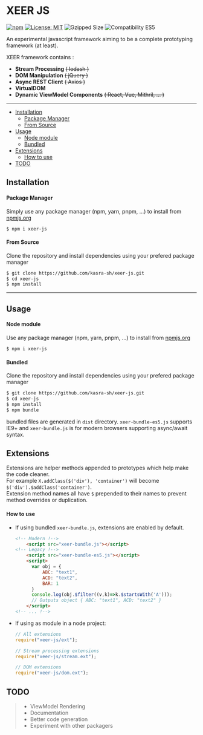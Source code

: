 # XEER JS

[![npm](https://img.shields.io/npm/v/xeer-js)](https://npmjs.org/xeer-js)
[![License: MIT](https://img.shields.io/badge/License-MIT-informational.svg)](https://opensource.org/licenses/MIT)
![Gzipped Size](https://img.shields.io/badge/Gzipped-15Kb-green)
![Compatibility ES5](https://img.shields.io/badge/Compatibility-ES5-informational)

An experimental javascript framework aiming to be a complete prototyping framework (at least).<br>

XEER framework contains :
- **Stream Processing** ~~( lodash )~~
- **DOM Manipulation** ~~( jQuery )~~
- **Async REST Client** ~~( Axios )~~
- **VirtualDOM**
- **Dynamic ViewModel Components** ~~( React, Vue, Mithril, ... )~~

---

- [Installation](#installation)
  - [Package Manager](#package-manager)
  - [From Source](#from-source)
- [Usage](#usage)
  - [Node module](#node-module)
  - [Bundled](#bundled)
- [Extensions](#extensions)
  - [How to use](#how-to-use)
- [TODO](#todo)

## Installation
#### Package Manager
Simply use any package manager (npm, yarn, pnpm, ...) to install from [npmjs.org](https://npmjs.org)
```shell script
$ npm i xeer-js
```
#### From Source
Clone the repository and install dependencies using your prefered package manager
```sh
$ git clone https://github.com/kasra-sh/xeer-js.git
$ cd xeer-js
$ npm install
```
---
## Usage
#### Node module
Use any package manager (npm, yarn, pnpm, ...) to install from [npmjs.org](https://npmjs.org)
```shell script
$ npm i xeer-js
```

#### Bundled
Clone the repository and install dependencies using your prefered package manager
```sh
$ git clone https://github.com/kasra-sh/xeer-js.git
$ cd xeer-js
$ npm install
$ npm bundle
```
bundled files are generated in `dist` directory. `xeer-bundle-es5.js` supports IE9+ and `xeer-bundle.js` is for modern browsers supporting async/await syntax.

## Extensions
Extensions are helper methods appended to prototypes which help make the code cleaner.<br>
For example `X.addClass($('div'), 'container')` will become `$('div').$addClass('container')`.<br>
Extension method names all have `$` prepended to their names to prevent method overrides or duplication.

#### How to use
- If using bundled `xeer-bundle.js`, extensions are enabled by default.
  ```html
  <!-- Modern !-->
      <script src="xeer-bundle.js"></script>
  <!-- Legacy !-->
      <script src="xeer-bundle-es5.js"></script>
      <script>
        var obj = {
            ABC: "text1",
            ACD: "text2",
            BAR: 1
        }
        console.log(obj.$filter((v,k)=>k.$startsWith('A')));
        // Outputs object { ABC: "text1", ACD: "text2" }
      </script>
  <!-- ... !-->
  ```
- If using as module in a node project:
  ```javascript
  // All extensions
  require("xeer-js/ext"); 

  // Stream processing extensions
  require("xeer-js/stream.ext");  
  
  // DOM extensions
  require("xeer-js/dom.ext");
  ```


## TODO
> - ViewModel Rendering
> - Documentation
> - Better code generation
> - Experiment with other packagers
